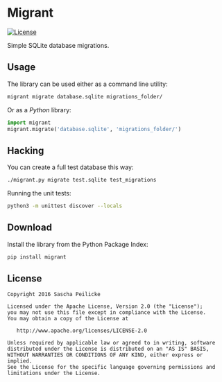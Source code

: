 # Migrant
[![License](http://img.shields.io/:license-apache-blue.svg)](http://www.apache.org/licenses/LICENSE-2.0.html)

Simple SQLite database migrations.

## Usage

The library can be used either as a command line utility:

```bash
migrant migrate database.sqlite migrations_folder/
```

Or as a *Python* library:

```python
import migrant
migrant.migrate('database.sqlite', 'migrations_folder/')
```

## Hacking
You can create a full test database this way:
```bash
./migrant.py migrate test.sqlite test_migrations
```

Running the unit tests:
```bash
python3 -m unittest discover --locals
```

## Download
Install the library from the Python Package Index:
```bash
pip install migrant
```

## License

    Copyright 2016 Sascha Peilicke

    Licensed under the Apache License, Version 2.0 (the "License");
    you may not use this file except in compliance with the License.
    You may obtain a copy of the License at

       http://www.apache.org/licenses/LICENSE-2.0

    Unless required by applicable law or agreed to in writing, software
    distributed under the License is distributed on an "AS IS" BASIS,
    WITHOUT WARRANTIES OR CONDITIONS OF ANY KIND, either express or implied.
    See the License for the specific language governing permissions and
    limitations under the License.
